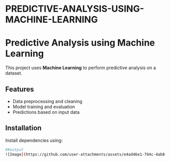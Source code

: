 # PREDICTIVE-ANALYSIS-USING-MACHINE-LEARNING
# Predictive Analysis using Machine Learning  

This project uses **Machine Learning** to perform predictive analysis on a dataset.  

## Features  
- Data preprocessing and cleaning  
- Model training and evaluation  
- Predictions based on input data  

## Installation  
Install dependencies using:  
```bash
##output
![Image](https://github.com/user-attachments/assets/e4ad46e1-794c-4ab8-92b7-3d859d22add1)
